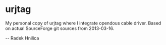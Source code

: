 urjtag
======

My personal copy of urjtag where I integrate opendous cable driver.
Based on actual SourceForge git sources from 2013-03-16.

-- Radek Hnilica
